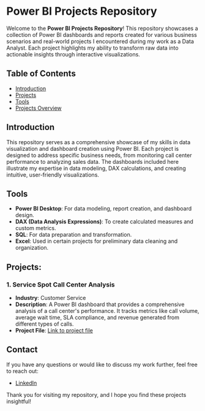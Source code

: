 # Power BI Projects Repository

Welcome to the **Power BI Projects Repository**! This repository showcases a collection of Power BI dashboards and reports created for various business scenarios and real-world projects I encountered during my work as a Data Analyst. Each project highlights my ability to transform raw data into actionable insights through interactive visualizations.

## Table of Contents
- [Introduction](#introduction)
- [Projects](#projects)
- [Tools](#tools)
- [Projects Overview](#projects-overview)

## Introduction
This repository serves as a comprehensive showcase of my skills in data visualization and dashboard creation using Power BI. Each project is designed to address specific business needs, from monitoring call center performance to analyzing sales data. The dashboards included here illustrate my expertise in data modeling, DAX calculations, and creating intuitive, user-friendly visualizations.

## Tools
- **Power BI Desktop**: For data modeling, report creation, and dashboard design.
- **DAX (Data Analysis Expressions)**: To create calculated measures and custom metrics.
- **SQL**: For data preparation and transformation.
- **Excel**: Used in certain projects for preliminary data cleaning and organization.

## Projects:

### 1. Service Spot Call Center Analysis
   - **Industry**: Customer Service
   - **Description**: A Power BI dashboard that provides a comprehensive analysis of a call center's performance. It tracks metrics like call volume, average wait time, SLA compliance, and revenue generated from different types of calls.   
   - **Project File**: [Link to project file](Project_1_Performance_des_Appels_Analyse_Financière.md)

## Contact
If you have any questions or would like to discuss my work further, feel free to reach out:

- [LinkedIn](https://www.linkedin.com/in/misszeferino/)

Thank you for visiting my repository, and I hope you find these projects insightful!
